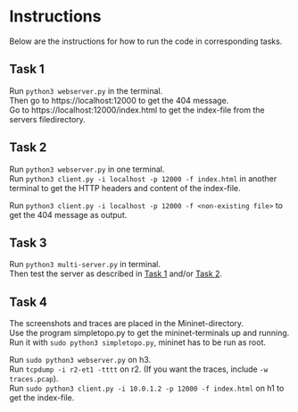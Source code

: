 # Instructions

Below are the instructions for how to run the code in corresponding tasks.

## Task 1

Run `python3 webserver.py` in the terminal.  
Then go to https://localhost:12000 to get the 404 message.  
Go to https://localhost:12000/index.html to get the index-file from the servers filedirectory.

## Task 2

Run `python3 webserver.py` in one terminal.  
Run `python3 client.py -i localhost -p 12000 -f index.html` in another terminal to get the HTTP headers and content of the index-file.

Run `python3 client.py -i localhost -p 12000 -f <non-existing file>` to get the 404 message as output.

## Task 3

Run `python3 multi-server.py` in terminal.  
Then test the server as described in [Task 1](#task-1) and/or [Task 2](#task-2).

## Task 4

The screenshots and traces are placed in the Mininet-directory.  
Use the program simpletopo.py to get the mininet-terminals up and running.  
Run it with `sudo python3 simpletopo.py`, mininet has to be run as root.

Run `sudo python3 webserver.py` on h3.  
Run `tcpdump -i r2-et1 -tttt` on r2. (If you want the traces, include `-w traces.pcap`).  
Run `sudo python3 client.py -i 10.0.1.2 -p 12000 -f index.html` on h1 to get the index-file.
